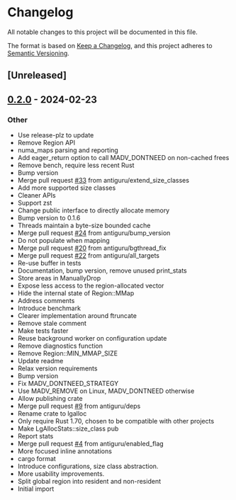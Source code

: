 # Changelog
All notable changes to this project will be documented in this file.

The format is based on [Keep a Changelog](https://keepachangelog.com/en/1.0.0/),
and this project adheres to [Semantic Versioning](https://semver.org/spec/v2.0.0.html).

## [Unreleased]

## [0.2.0](https://github.com/antiguru/rust-lgalloc/compare/v0.1.7...v0.2.0) - 2024-02-23

### Other
- Use release-plz to update
- Remove Region API
- numa_maps parsing and reporting
- Add eager_return option to call MADV_DONTNEED on non-cached frees
- Remove bench, require less recent Rust
- Bump version
- Merge pull request [#33](https://github.com/antiguru/rust-lgalloc/pull/33) from antiguru/extend_size_classes
- Add more supported size classes
- Cleaner APIs
- Support zst
- Change public interface to directly allocate memory
- Bump version to 0.1.6
- Threads maintain a byte-size bounded cache
- Merge pull request [#24](https://github.com/antiguru/rust-lgalloc/pull/24) from antiguru/bump_version
- Do not populate when mapping
- Merge pull request [#20](https://github.com/antiguru/rust-lgalloc/pull/20) from antiguru/bgthread_fix
- Merge pull request [#22](https://github.com/antiguru/rust-lgalloc/pull/22) from antiguru/all_targets
- Re-use buffer in tests
- Documentation, bump version, remove unused print_stats
- Store areas in ManuallyDrop
- Expose less access to the region-allocated vector
- Hide the internal state of Region::MMap
- Address comments
- Introduce benchmark
- Clearer implementation around ftruncate
- Remove stale comment
- Make tests faster
- Reuse background worker on configuration update
- Remove diagnostics function
- Remove Region::MIN_MMAP_SIZE
- Update readme
- Relax version requirements
- Bump version
- Fix MADV_DONTNEED_STRATEGY
- Use MADV_REMOVE on Linux, MADV_DONTNEED otherwise
- Allow publishing crate
- Merge pull request [#9](https://github.com/antiguru/rust-lgalloc/pull/9) from antiguru/deps
- Rename crate to lgalloc
- Only require Rust 1.70, chosen to be compatible with other projects
- Make LgAllocStats::size_class pub
- Report stats
- Merge pull request [#4](https://github.com/antiguru/rust-lgalloc/pull/4) from antiguru/enabled_flag
- More focused inline annotations
- cargo format
- Introduce configurations, size class abstraction.
- More usability improvements.
- Split global region into resident and non-resident
- Initial import
